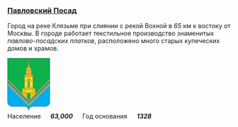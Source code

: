 <!--2022-01-18 00:44:01-->
### [Павловский Посад]()
Город на реке Клязьме при слиянии с рекой Вохной в *65* км к востоку от Москвы.
В городе работает текстильное производство знаменитых *павлово-посадских платков*, 
расположено много старых купеческих домов и храмов.

<img src="Pavlovskiy_Posad.gif" width="96px"><br>
Население &emsp; ***63,000*** &emsp;
Год&nbsp;основания &emsp; ***1328***